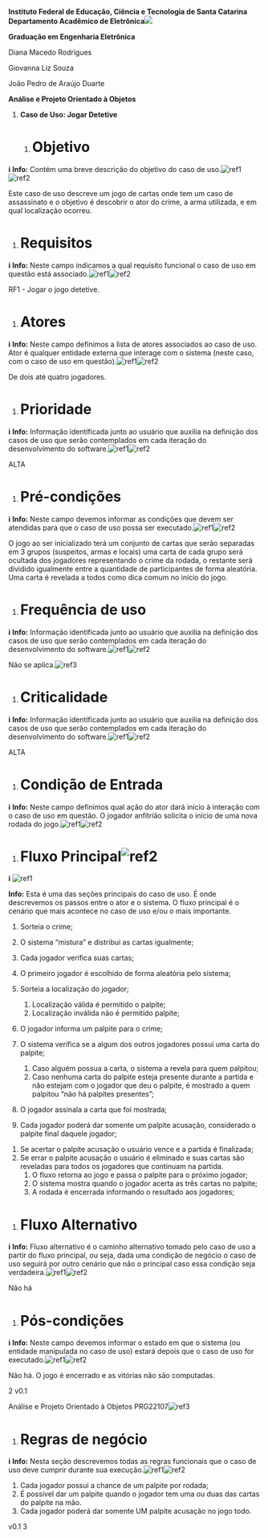 ﻿
**Instituto Federal de Educação, Ciência e Tecnologia de Santa Catarina Departamento Acadêmico de Eletrônica![](Aspose.Words.e1e8b316-18b6-4ad0-988a-e977722eb0f4.001.png)**

**Graduação em Engenharia Eletrônica**

Diana Macedo Rodrigues

Giovanna Liz Souza

João Pedro de Araújo Duarte

**Análise e Projeto Orientado à Objetos**

1. **Caso de Uso: Jogar Detetive**
   1. # **Objetivo**


**i**
**Info:** Contém uma breve descrição do objetivo do caso de uso.![ref1]![ref2]

Este caso de uso descreve um jogo de cartas onde tem um caso de assassinato e o objetivo é descobrir o ator do crime, a arma utilizada, e em qual localização ocorreu. 

1. # **Requisitos**


**i**
**Info:** Neste campo indicamos a qual requisito funcional o caso de uso em questão está associado.![ref1]![ref2]

RF1 - Jogar o jogo detetive.

1. # **Atores**


**i**
**Info:** Neste campo definimos a lista de atores associados ao caso de uso. Ator é qualquer entidade externa que interage com o sistema (neste caso, com o caso de uso em questão).![ref1]![ref2]

De dois até quatro jogadores.

1. # **Prioridade**


**i**
**Info:** Informação identificada junto ao usuário que auxilia na definição dos casos de uso que serão contemplados em cada iteração do desenvolvimento do software.![ref1]![ref2]

ALTA

1. # **Pré-condições**


**i**
**Info:** Neste campo devemos informar as condições que devem ser atendidas para que o caso de uso possa ser executado.![ref1]![ref2]

O jogo ao ser inicializado terá um conjunto de cartas que serão separadas em 3 grupos (suspeitos, armas e locais) uma carta de cada grupo será ocultada dos jogadores representando o crime da rodada, o restante será dividido igualmente entre a quantidade de participantes de forma aleatória. Uma carta é revelada a todos como dica comum no início do jogo. 




1. # **Frequência de uso**


**i**
**Info:** Informação identificada junto ao usuário que auxilia na definição dos casos de uso que serão contemplados em cada iteração do desenvolvimento do software.![ref1]![ref2]

Não se aplica.![ref3]
1. # **Criticalidade**


**i**
**Info:** Informação identificada junto ao usuário que auxilia na definição dos casos de uso que serão contemplados em cada iteração do desenvolvimento do software.![ref1]![ref2]

ALTA

1. # **Condição de Entrada**


**i**
**Info:** Neste campo definimos qual ação do ator dará início à interação com o caso de uso em questão. O jogador anfitrião solicita o início de uma nova  rodada do jogo.![ref1]![ref2]
1. # **Fluxo Principal![ref2]**

**i**
![ref1]

**Info:** Esta é uma das seções principais do caso de uso. É onde descrevemos os passos entre o ator e o sistema. O fluxo principal é o cenário que mais acontece no caso de uso e/ou o mais importante.

1. Sorteia o crime;

1. O sistema “mistura” e distribui as cartas igualmente;
1. Cada jogador verifica suas cartas;
1. O primeiro jogador é escolhido de forma aleatória pelo sistema;
1. Sorteia a localização do jogador;
   1) Localização válida é permitido o palpite;
   1) Localização inválida não é permitido palpite;
1. O jogador informa um palpite para o crime;
1. O sistema verifica se a algum dos outros jogadores possui uma carta do palpite;
   1) Caso alguém possua a carta, o sistema a revela para quem palpitou;
   1) Caso nenhuma carta do palpite esteja presente durante a partida e não estejam com o jogador que deu o palpite, é mostrado a quem palpitou “não há palpites presentes”;
1. O jogador assinala a carta que foi mostrada;
1. Cada jogador poderá dar somente um palpite acusação, considerado o palpite final daquele jogador;
1) Se acertar o palpite acusação o usuário vence e a partida é finalizada;
1) Se errar o palpite acusação o usuário é eliminado e suas cartas são reveladas para todos os jogadores que continuam na partida.
   1. O fluxo retorna ao jogo e passa o palpite para o próximo jogador;
   1. O sistema mostra quando o jogador acerta as três cartas no palpite;
   1. A rodada é encerrada informando o resultado aos jogadores;

1. # **Fluxo Alternativo**


**i**
**Info:** Fluxo alternativo é o caminho alternativo tomado pelo caso de uso a partir do fluxo principal, ou seja, dada uma condição de negócio o caso de uso seguirá por outro cenário que não o principal caso essa condição seja verdadeira.![ref1]![ref2]

Não há

1. # **Pós-condições**


**i**
**Info:** Neste campo devemos informar o estado em que o sistema (ou entidade manipulada no caso de uso) estará depois que o caso de uso for executado.![ref1]![ref2]

Não há. O jogo é encerrado e as vitórias não são computadas.

2	v0.1

Análise e Projeto Orientado à Objetos	PRG22107![ref3]
1. # **Regras de negócio**


**i**
**Info:** Nesta seção descrevemos todas as regras funcionais que o caso de uso deve cumprir durante sua execução.![ref1]![ref2]

1. Cada jogador possui a chance de um palpite por rodada;
1. É possível dar um palpite quando o jogador tem uma ou duas das cartas do palpite na mão.
1. Cada jogador poderá dar somente UM palpite acusação no jogo todo.































v0.1	3

[ref1]: Aspose.Words.e1e8b316-18b6-4ad0-988a-e977722eb0f4.002.png
[ref2]: Aspose.Words.e1e8b316-18b6-4ad0-988a-e977722eb0f4.003.png
[ref3]: Aspose.Words.e1e8b316-18b6-4ad0-988a-e977722eb0f4.004.png
